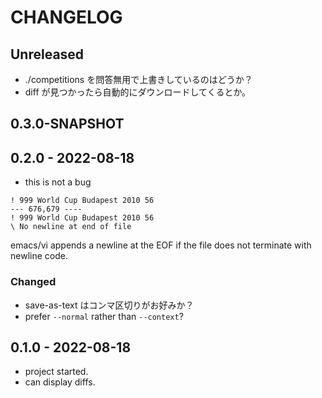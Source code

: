 # CHANGELOG

## Unreleased
* ./competitions を問答無用で上書きしているのはどうか？
* diff が見つかったら自動的にダウンロードしてくるとか。


## 0.3.0-SNAPSHOT


## 0.2.0 - 2022-08-18
* this is not a bug
```
! 999 World Cup Budapest 2010 56
--- 676,679 ----
! 999 World Cup Budapest 2010 56
\ No newline at end of file
```
emacs/vi appends a newline at the EOF if the file does not terminate
with newline code.
### Changed
* save-as-text はコンマ区切りがお好みか？
* prefer `--normal` rather than `--context`?


## 0.1.0 - 2022-08-18
* project started.
* can display diffs.
